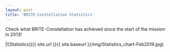 ```yaml
---
layout: post
title: 'BRITE-Constellation Statistics'
---
```

Check what BRITE-Constellation has achieved since the start of the mission in 2013!

|![Statistics]({{ site.url }}{{ site.baseurl }}/img/Statistics_chart-Feb2019.jpg)

